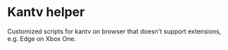 Kantv helper
============

Customized scripts for kantv on browser that doesn't support extensions, e.g. Edge on Xbox One.
